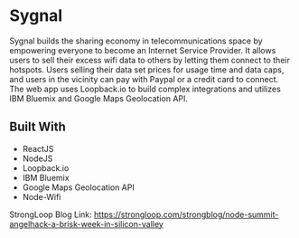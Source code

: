 # Sygnal 
Sygnal builds the sharing economy in telecommunications space by empowering everyone to become an Internet Service Provider. It allows users to sell their excess wifi data to others by letting them connect to their hotspots. Users selling their data set prices for usage time and data caps, and users in the vicinity can pay with Paypal or a credit card to connect. The web app uses Loopback.io to build complex integrations and utilizes IBM Bluemix and Google Maps Geolocation API.

## Built With
* ReactJS
* NodeJS
* Loopback.io
* IBM Bluemix
* Google Maps Geolocation API
* Node-Wifi

StrongLoop Blog Link: https://strongloop.com/strongblog/node-summit-angelhack-a-brisk-week-in-silicon-valley

